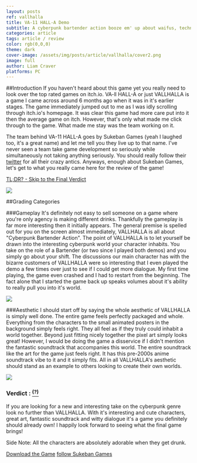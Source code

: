 ```yaml
---
layout: posts
ref: vallhalla
title: VA-11 HALL-A Demo
subtitle: A cyberpunk bartender action booze em' up about waifus, technology, and post-dystopia life.
categories: article
tags: article / review
color: rgb(0,0,0)
theme: dark
cover-image: /assets/img/posts/article/vallhalla/cover2.png
image: full
author: Liam Craver
platforms: PC
---
```

##Introduction
If you haven't heard about this game yet you really need to look over the top rated games on itch.io. VA-ll HALL-A or just VALLHALLA is a game I came across around 6 months ago when it was in it's earlier stages. The game immediately jumped out to me as I was idly scrolling through itch.io's homepage. It was clear this game had more care put into it then the average game on itch. However, that's only what made me click through to the game. What made me stay was the team working on it.

The team behind VA-11 HALL-A goes by Sukeban Games (yeah I laughed too, it's a great name) and let me tell you they live up to that name. I've never seen a team take game development so seriously while simultaneously not taking anything seriously. You should really follow their <a class="line-s twitter" href="https://twitter.com/sukebangames">twitter</a> for all their crazy antics. Anyways, enough about Sukeban Games, let's get to what you really came here for the review of the game!

<a class="line-s" href="#verdict">TL;DR? - Skip to the Final Verdict</a>

<img class="center full" src="/assets/img/posts/article/{{page.ref}}/screenshot8.png"/>

##Grading Categories

###Gameplay
It's definitely not easy to sell someone on a game where you're only agency is making different drinks. Thankfully the gameplay is far more interesting then it initially appears. The general premise is spelled out for you on the screen almost immediately, VALLHALLA is all about "Cyberpunk Bartender Action". The point of VALLHALLA is to let yourself be drawn into the interesting cyberpunk world your character inhabits. You take on the role of a Bartender (or two since I played both demos) and you simply go about your shift. The discussions our main character has with the bizarre customers of VALLHALLA were so interesting that I even played the demo a few times over just to see if I could get more dialogue. My first time playing, the game even crashed and I had to restart from the beginning. The fact alone that I started the game back up speaks volumes about it's ability to really pull you into it's world.

<img class="center full" src="/assets/img/posts/article/{{page.ref}}/screenshot4.png"/>

###Aesthetic
I should start off by saying the whole aesthetic of VALLHALLA is simply well done. The entire game feels perfectly packaged and whole. Everything from the characters to the small animated posters in the background simply feels right. They all feel as if they truly could inhabit a world together. Beyond just fitting nicely together the pixel art simply looks great! However, I would be doing the game a disservice if I didn't mention the fantastic soundtrack that accompanies this world. The entire soundtrack like the art for the game just feels right. It has this pre-2000s anime soundtrack vibe to it and it simply fits. All in all VALLHALLA's aesthetic should stand as an example to others looking to create their own worlds.

<img class="center full" src="/assets/img/posts/article/{{page.ref}}/screenshot2.png"/>

<h3 id="verdict">Verdict : <span class="block great" text="Watching / Interesting"></span><a href="/article/rating-system"><sup>(?)</sup></a></h3>
If you are looking for a new and interesting take on the cyberpunk genre look no further than VALLHALLA. With it's interesting and cute characters, great art, fantastic soundtrack and witty dialogue it's a game you definitely should already own! I happily look forward to seeing what the final game brings!

Side Note: All the characters are absolutely adorable when they get drunk.

<div class="button-wrapper">
  <a class="b-2" href="http://kiririn51.itch.io/valhalla-bar">Download the Game</a>
  <a class="b-2" href="https://twitter.com/SukebanGames">follow Sukeban Games</a>
</div>
